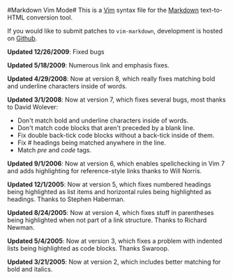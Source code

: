 #Markdown Vim Mode#
This is a [Vim](http://www.vim.org/) syntax file for the [Markdown](http://daringfireball.net/projects/markdown/) text-to-HTML conversion tool.

If you would like to submit patches to `vim-markdown`, development is hosted on [Github](http://github.com/ujihisa/vim-markdown/).

**Updated 12/26/2009**: Fixed bugs

**Updated 5/18/2009**: Numerous link and emphasis fixes.

**Updated 4/29/2008**: Now at version 8, which really fixes matching bold and underline characters inside of words.

**Updated 3/1/2008**: Now at version 7, which fixes several bugs, most thanks to David Wolever:

- Don't match bold and underline characters inside of words.
- Don't match code blocks that aren't preceded by a blank line.
- Fix double back-tick code blocks without a back-tick inside of them.
- Fix # headings being matched anywhere in the line.
- Match _pre_ and _code_ tags.

**Updated 9/1/2006**: Now at version 6, which enables spellchecking in Vim 7 and adds highlighting for reference-style links thanks to Will Norris.

**Updated 12/1/2005**: Now at version 5, which fixes numbered headings being highlighted as list items and horizontal rules being highlighted as headings. Thanks to Stephen Haberman.

**Updated 8/24/2005**: Now at version 4, which fixes stuff in parentheses being highlighted when not part of a link structure. Thanks to Richard Newman.

**Updated 5/4/2005**: Now at version 3, which fixes a problem with indented lists being highlighted as code blocks. Thanks Swaroop.

**Updated 3/21/2005**: Now at version 2, which includes better matching for bold and italics.
